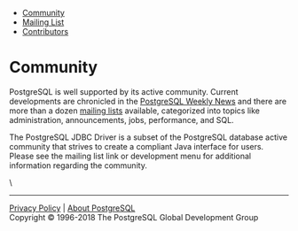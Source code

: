 -   [Community](community.html)
-   [Mailing List](mailinglist.html)
-   [Contributors](contributors.html)

Community
=========

PostgreSQL is well supported by its active community. Current
developments are chronicled in the [PostgreSQL Weekly
News](http://www.postgresql.org/community/weeklynews) and there are more
than a dozen [mailing lists](http://www.postgresql.org/community/lists)
available, categorized into topics like administration, announcements,
jobs, performance, and SQL.

The PostgreSQL JDBC Driver is a subset of the PostgreSQL database active
community that strives to create a compliant Java interface for users.
Please see the mailing list link or development menu for additional
information regarding the community.

\

* * * * *

[Privacy Policy](https://www.postgresql.org/about/privacypolicy) |
[About PostgreSQL](https://www.postgresql.org/about/)\
 Copyright © 1996-2018 The PostgreSQL Global Development Group
